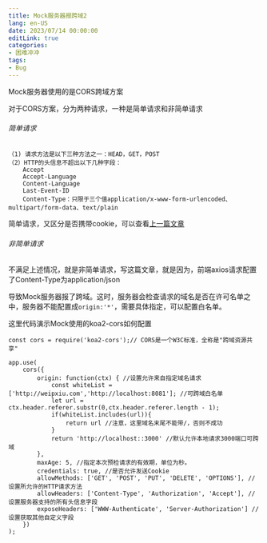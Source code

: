 ```yaml
---
title: Mock服务器报跨域2
lang: en-US
date: 2023/07/14 00:00:00
editLink: true
categories: 
- 困难冲冲
tags: 
- Bug
---
```


Mock服务器使用的是CORS跨域方案

对于CORS方案，分为两种请求，一种是简单请求和非简单请求

###### 简单请求

```
（1) 请求方法是以下三种方法之一：HEAD，GET，POST
（2）HTTP的头信息不超出以下几种字段：
	Accept
	Accept-Language
	Content-Language
	Last-Event-ID
	Content-Type：只限于三个值application/x-www-form-urlencoded、multipart/form-data、text/plain
```

简单请求，又区分是否携带cookie，可以查看[上一篇文章](./Mock服务器报跨域.md)

###### 非简单请求

不满足上述情况，就是非简单请求，写这篇文章，就是因为，前端axios请求配置了Content-Type为application/json

导致Mock服务器报了跨域。这时，服务器会检查请求的域名是否在许可名单之中，服务器不能配置成`origin:'*'`，需要具体指定，可以配置白名单。

这里代码演示Mock使用的koa2-cors如何配置

```
const cors = require('koa2-cors');// CORS是一个W3C标准，全称是"跨域资源共享"

app.use(
    cors({
        origin: function(ctx) { //设置允许来自指定域名请求
            const whiteList = ['http://weipxiu.com','http://localhost:8081']; //可跨域白名单
            let url = ctx.header.referer.substr(0,ctx.header.referer.length - 1);
            if(whiteList.includes(url)){
                return url //注意，这里域名末尾不能带/，否则不成功
            }
            return 'http://localhost::3000' //默认允许本地请求3000端口可跨域
        },
        maxAge: 5, //指定本次预检请求的有效期，单位为秒。
        credentials: true, //是否允许发送Cookie
        allowMethods: ['GET', 'POST', 'PUT', 'DELETE', 'OPTIONS'], //设置所允许的HTTP请求方法
        allowHeaders: ['Content-Type', 'Authorization', 'Accept'], //设置服务器支持的所有头信息字段
        exposeHeaders: ['WWW-Authenticate', 'Server-Authorization'] //设置获取其他自定义字段
    })
);
```

